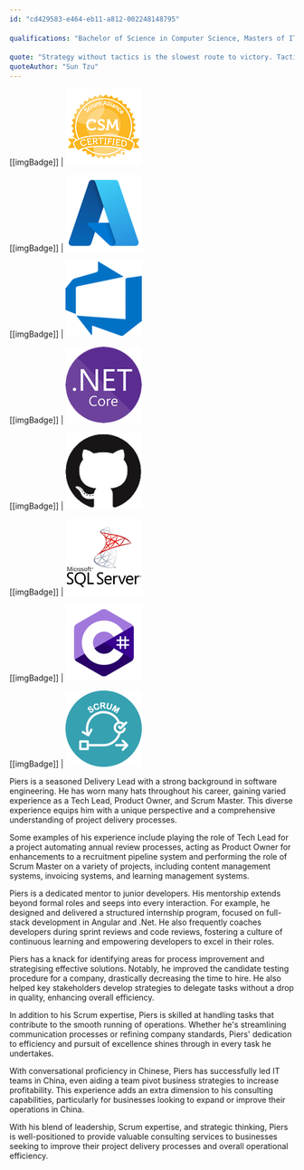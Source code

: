 ```yaml
---
id: "cd429583-e464-eb11-a812-002248148795"

qualifications: "Bachelor of Science in Computer Science, Masters of IT Management (Executive), Certified ScrumMaster® (CSM®)"

quote: "Strategy without tactics is the slowest route to victory. Tactics without strategy is the noise before defeat."
quoteAuthor: "Sun Tzu"
---
```


[[imgBadge]]
| ![Certified Scrum Master](../badges/Certification-scrumalliance-master.png)

[[imgBadge]]
| ![azure-logo.png](../badges/Business-microsoft-azure.png)

[[imgBadge]]
| ![devops](../badges/Business-microsoft-azure-devops.png)

[[imgBadge]]
| ![dotnetcore.png](../badges/Developer-dotnet-core.png)

[[imgBadge]]
| ![dotnetcore.png](../badges/Developer-github.png)

[[imgBadge]]
| ![dotnetcore.png](../badges/Developer-sql-server.png)

[[imgBadge]]
| ![dotnetcore.png](../badges/Developer-c-sharp.png)

[[imgBadge]]
| ![dotnetcore.png](../badges/Business-scrum.png)

Piers is a seasoned Delivery Lead with a strong background in software engineering. He has worn many hats throughout his career, gaining varied experience as a Tech Lead, Product Owner, and Scrum Master. This diverse experience equips him with a unique perspective and a comprehensive understanding of project delivery processes.

Some examples of his experience include playing the role of Tech Lead for a project automating annual review processes, acting as Product Owner for enhancements to a recruitment pipeline system and performing the role of Scrum Master on a variety of projects, including content management systems, invoicing systems, and learning management systems.

Piers is a dedicated mentor to junior developers. His mentorship extends beyond formal roles and seeps into every interaction. For example, he designed and delivered a structured internship program, focused on full-stack development in Angular and .Net. He also frequently coaches developers during sprint reviews and code reviews, fostering a culture of continuous learning and empowering developers to excel in their roles.

Piers has a knack for identifying areas for process improvement and strategising effective solutions. Notably, he improved the candidate testing procedure for a company, drastically decreasing the time to hire. He also helped key stakeholders develop strategies to delegate tasks without a drop in quality, enhancing overall efficiency.

In addition to his Scrum expertise, Piers is skilled at handling tasks that contribute to the smooth running of operations. Whether he's streamlining communication processes or refining company standards, Piers' dedication to efficiency and pursuit of excellence shines through in every task he undertakes.

With conversational proficiency in Chinese, Piers has successfully led IT teams in China, even aiding a team pivot business strategies to increase profitability. This experience adds an extra dimension to his consulting capabilities, particularly for businesses looking to expand or improve their operations in China.

With his blend of leadership, Scrum expertise, and strategic thinking, Piers is well-positioned to provide valuable consulting services to businesses seeking to improve their project delivery processes and overall operational efficiency.

